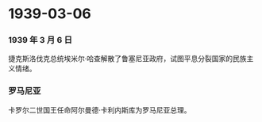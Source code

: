 # 1939-03-06

### 1939 年 3 月 6 日

捷克斯洛伐克总统埃米尔·哈查解散了鲁塞尼亚政府，试图平息分裂国家的民族主义情绪。

### 罗马尼亚

卡罗尔二世国王任命阿尔曼德·卡利内斯库为罗马尼亚总理。